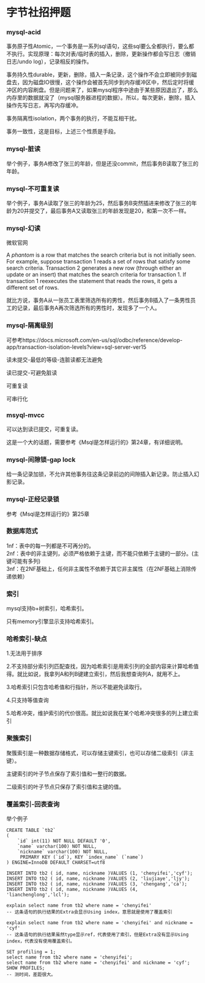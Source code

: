 # 字节社招押题

### mysql-acid

事务原子性Atomic，一个事务是一系列sql语句，这些sql要么全都执行，要么都不执行。实现原理：每次对表/临时表的插入，删除，更新操作都会写日志（撤销日志/undo log），记录相反的操作。

事务持久性durable，更新，删除，插入一条记录，这个操作不会立即被同步到磁盘去，因为磁盘IO很慢，这个操作会被首先同步到内存缓冲区中，然后定时将缓冲区的内容刷盘。但是问题来了，如果mysql程序中途由于某些原因退出了，那么内存里的数据就没了（mysql服务器进程的数据）。所以，每次更新，删除，插入操作先写日志，再写内存缓冲。

事务隔离性isolation，两个事务的执行，不能互相干扰。

事务一致性，这是目标，上述三个性质是手段。



### mysql-脏读

举个例子，事务A修改了张三的年龄，但是还没commit，然后事务B读取了张三的年龄。



### mysql-不可重复读

举个例子，事务A读取了张三的年龄为25，然后事务B突然插进来修改了张三的年龄为20并提交了，最后事务A又读取张三的年龄发现是20，和第一次不一样。



### mysql-幻读

微软官网

A *phantom* is a row that matches the search criteria but is not initially seen. For example, suppose transaction 1 reads a set of rows that satisfy some search criteria. Transaction 2 generates a new row (through either an update or an insert) that matches the search criteria for transaction 1. If transaction 1 reexecutes the statement that reads the rows, it gets a different set of rows.

就比方说，事务A从一张员工表里筛选所有的男性，然后事务B插入了一条男性员工的记录，最后事务A再次筛选所有的男性时，发现多了一个人。



### mysql-隔离级别

可参考https://docs.microsoft.com/en-us/sql/odbc/reference/develop-app/transaction-isolation-levels?view=sql-server-ver15

读未提交-最低的等级-连脏读都无法避免

读已提交-可避免脏读

可重复读

可串行化



### msyql-mvcc

可以达到读已提交，可重复读。

这是一个大的话题，需要参考《Msql是怎样运行的》第24章，有详细说明。



### mysql-间隙锁-gap lock

给一条记录加锁，不允许其他事务往这条记录前边的间隙插入新记录。防止插入幻影记录。



### mysql-正经记录锁

参考《Msql是怎样运行的》第25章

### 数据库范式
1nf：表中的每一列都是不可再分的。\
2nf：表中的非主键列，必须严格依赖于主键，而不能只依赖于主键的一部分。(主键可能有多列)\
3nf：在2NF基础上，任何非主属性不依赖于其它非主属性（在2NF基础上消除传递依赖）

### 索引

mysql支持b+树索引，哈希索引。

只有memory引擎显示支持哈希索引。

 

### 哈希索引-缺点

1.无法用于排序

2.不支持部分索引列匹配查找，因为哈希索引是用索引列的全部内容来计算哈希值得。就比如说，我拿列A和列B键建立索引，然后我想查询列A，就用不上。

3.哈希索引只包含哈希值和行指针，所以不能避免读取行。

4.只支持等值查询

5.哈希冲突，维护索引的代价很高。就比如说我在某个哈希冲突很多的列上建立索引



### 聚簇索引

聚簇索引是一种数据存储格式，可以存储主键索引，也可以存储二级索引（非主键）。

主键索引的叶子节点保存了索引值和一整行的数据。

二级索引的叶子节点只保存了索引值和主键的值。



### 覆盖索引-回表查询

举个例子

```mysql
CREATE TABLE `tb2`
( 
    `id` int(11) NOT NULL DEFAULT '0', 
    `name` varchar(100) NOT NULL, 
    `nickname` varchar(100) NOT NULL, 
     PRIMARY KEY (`id`), KEY `index_name` (`name`)
) ENGINE=InnoDB DEFAULT CHARSET=utf8

INSERT INTO tb2 ( id, name, nickname )VALUES (1, 'chenyifei','cyf');
INSERT INTO tb2 ( id, name, nickname )VALUES (2, 'liujiaye','ljy');
INSERT INTO tb2 ( id, name, nickname )VALUES (3, 'chengang','ca');
INSERT INTO tb2 ( id, name, nickname )VALUES (4, 'lianchenglong','lcl');

explain select name from tb2 where name = 'chenyifei' 
-- 这条语句的执行结果的Extra会显示Using index，意思就是使用了覆盖索引

explain select name from tb2 where name = 'chenyifei' and nickname = 'cyf'
-- 这条语句的执行结果虽然type显示ref，代表使用了索引，但是Extra没有显示Using index，代表没有使用覆盖索引。

SET profiling = 1;
select name from tb2 where name = 'chenyifei';
select name from tb2 where name = 'chenyifei' and nickname = 'cyf';
SHOW PROFILES;
-- 测时间，差距很大。
```


